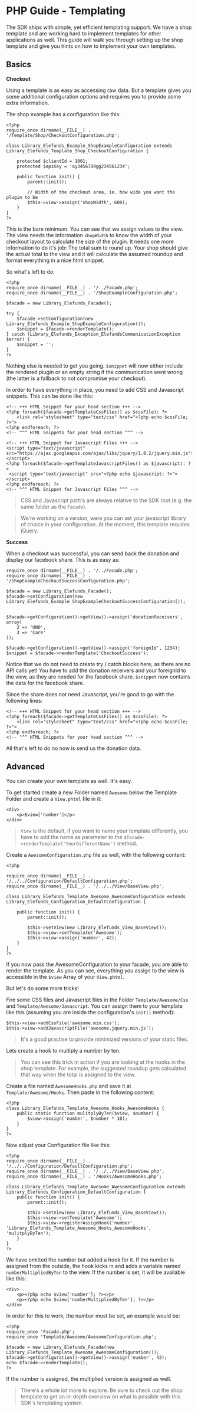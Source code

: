 PHP Guide - Templating
======================

The SDK ships with simple, yet efficient templating support. We have a shop template and are working hard to implement
templates for other applications as well. This guide will walk you through setting up the shop template and give you hints
on how to implement your own templates.

Basics
------

**Checkout**

Using a template is as easy as accessing raw data. But a template gives you some additional configuration options and
requires you to provide some extra information.

The shop example has a configuration like this:

    <?php
    require_once dirname(__FILE__) . '/Template/Shop/CheckoutConfiguration.php';

    class Library_Elefunds_Example_ShopExampleConfiguration extends Library_Elefunds_Template_Shop_CheckoutConfiguration {

        protected $clientId = 1001;
        protected $apiKey = 'ay3456789gg234561234';

        public function init() {
            parent::init();

            // Width of the checkout area, ie. how wide you want the plugin to be
            $this->view->assign('shopWidth', 600);
        }
    }
    ?>

This is the bare minimum. You can see that we assign values to the view. The view needs the information `shopWidth` to
know the width of your checkout layout to calculate the size of the plugin. It needs one more information to do it's job: The total sum to round up. Your shop should give the actual total to the view and it will calculate the assumed roundup and format everything in a nice html snippet.

So what's left to do:

    <?php
    require_once dirname(__FILE__) . '/../Facade.php';
    require_once dirname(__FILE__) . '/ShopExampleConfiguration.php';

    $facade = new Library_Elefunds_Facade();

    try {
        $facade->setConfiguration(new Library_Elefunds_Example_ShopExampleConfiguration());
        $snippet = $facade->renderTemplate();
    } catch (Library_Elefunds_Exception_ElefundsCommunicationException $error) {
        $snippet = '';
    }
    ?>

Nothing else is needed to get you going. `$snippet` will now either include the rendered plugin or an empty string if
the communication went wrong (the latter is a fallback to not compromise your checkout).

In order to have everything in place, you need to add CSS and Javascript snippets. This can be done like this:

    <!-- +++ HTML Snippet for your head section +++ -->
    <?php foreach($facade->getTemplateCssFiles() as $cssFile): ?>
        <link rel="stylesheet" type="text/css" href="<?php echo $cssFile; ?>">
    <?php endforeach; ?>
    <!-- ^^^ HTML Snippets for your head section ^^^ -->

    <!-- +++ HTML Snippet for Javascript Files +++ -->
    <script type="text/javascript" src="https://ajax.googleapis.com/ajax/libs/jquery/1.8.2/jquery.min.js"> </script>
    <?php foreach($facade->getTemplateJavascriptFiles() as $javascript): ?>
     <script type="text/javascript" src="<?php echo $javascript; ?>"></script>
    <?php endforeach; ?>
    <!-- ^^^ HTML Snippet for Javascript Files ^^^ -->

> CSS and Javascript path's are always relative to the SDK root (e.g. the same folder as the `Facade`).

> We're working on a version, were you can set your javascript library of choice in your configuration.
> At the moment, this template requires jQuery.

**Success**

When a checkout was successful, you can send back the donation and display our facebook share. This is as easy as:

    require_once dirname(__FILE__) . '/../Facade.php';
    require_once dirname(__FILE__) . '/ShopExampleCheckoutSuccessConfiguration.php';

    $facade = new Library_Elefunds_Facade();
    $facade->setConfiguration(new Library_Elefunds_Example_ShopExampleCheckoutSuccessConfiguration());


    $facade->getConfiguration()->getView()->assign('donationReceivers', array(
        2 => 'UNO',
        3 => 'Care'
    ));

    $facade->getConfiguration()->getView()->assign('foreignId', 1234);
    $snippet = $facade->renderTemplate('CheckoutSuccess');

Notice that we do not need to create try / catch blocks here, as there are no API calls yet! You have to add the donation
receivers and your foreignId to the view, as they are needed for the facebook share. `$snippet` now contains the data for the facebook share.

Since the share does not need Javascript, you're good to go with the following lines:

    <!-- +++ HTML Snippet for your head section +++ -->
    <?php foreach($facade->getTemplateCssFiles() as $cssFile): ?>
        <link rel="stylesheet" type="text/css" href="<?php echo $cssFile; ?>">
    <?php endforeach; ?>
    <!-- ^^^ HTML Snippets for your head section ^^^ -->

All that's left to do no now is send us the donation data.


Advanced
--------

You can create your own template as well. It's easy.

To get started create a new Folder named `Awesome` below the Template Folder and create a `View.phtml` file in it:

    <div>
        <p>$view['number']</p>
    </div>

> `View` is the default, if you want to name your template differently, you have to add the name as parameter to the
> `$facade->renderTemplate('YourDifferentName')` method.

Create a `AwesomeConfiguration.php` file as well, with the following content:

    <?php

    require_once dirname(__FILE__) . '/../../Configuration/DefaultConfiguration.php';
    require_once dirname(__FILE__) . '/../../View/BaseView.php';

    class Library_Elefunds_Template_Awesome_AwesomeConfiguration extends Library_Elefunds_Configuration_DefaultConfiguration {

        public function init() {
            parent::init();

            $this->setView(new Library_Elefunds_View_BaseView());
            $this->view->setTemplate('Awesome');
            $this->view->assign('number', 42);
        }
    }
    ?>

If you now pass the AwesomeConfiguration to your facade, you are able to render the template. As you can see, everything
you assign to the view is accessible in the `$view` Array of your `View.phtml`.

But let's do some more tricks!

Fire some CSS files and Javascript files in the Folder `Template/Awesome/Css` and `Template/Awesome/Javascript`. You can assign
them to your template like this (assuming you are inside the configuration's `init()` method):

    $this->view->addCssFile('awesome.min.css');
    $this->view->addJavascriptFile('awesome.jquery.min.js');

> It's a good practise to provide minimized versions of your static files.

Lets create a hook to multiply a number by ten. 

> You can see this trick in action if you are looking at the hooks in the shop template. For example, the suggested roundup gets 
> calculated that way when the total is assigned to the view.

Create a file named `AwesomeHooks.php` and save it at `Template/Awesome/Hooks`. Then paste in the following content:

    <?php
    class Library_Elefunds_Template_Awesome_Hooks_AwesomeHooks {
        public static function mulitplyByTen($view, $number) {
            $view->assign('number', $number * 10);
        }
    }
    ?>

Now adjust your Configuration file like this:

    <?php
    require_once dirname(__FILE__) . '/../../Configuration/DefaultConfiguration.php';
    require_once dirname(__FILE__) . '/../../View/BaseView.php';
    require_once dirname(__FILE__) . '/Hooks/AwesomeHooks.php';

    class Library_Elefunds_Template_Awesome_AwesomeConfiguration extends Library_Elefunds_Configuration_DefaultConfiguration {
        public function init() {
            parent::init();

            $this->setView(new Library_Elefunds_View_BaseView());
            $this->view->setTemplate('Awesome');
            $this->view->registerAssignHook('number', 'Library_Elefunds_Template_Awesome_Hooks_AwesomeHooks', 'mulitplyByTen');
        }
    }
    ?>

We have omitted the number but added a hook for it. If the number is assigned from the outside, the hook kicks in and adds
a variable named `numberMultipliedByTen` to the view. If the number is set, it will be available like this:

    <div>
        <p><?php echo $view['number']; ?></p>
        <p><?php echo $view['numberMultipliedByTen']; ?></p>
    </div>

In order for this to work, the number must be set, an example would be:

    <?php
    require_once 'Facade.php';
    require_once 'Template/Awesome/AwesomeConfiguration.php';

    $facade = new Library_Elefunds_Facade(new Library_Elefunds_Template_Awesome_AwesomeConfiguration());
    $facade->getConfiguration()->getView()->assign('number', 42);
    echo $facade->renderTemplate();
    ?>

If the number is assigned, the multiplied version is assigned as well. 

> There's a whole lot more to explore. Be sure to check out the shop template to get an in-depth overview on what is
> possible with this SDK's templating system.





